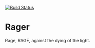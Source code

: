 [![Build Status](https://travis-ci.org/TwoStepsFromSpace/Rager.svg?branch=develop)](https://travis-ci.org/TwoStepsFromSpace/Rager)

# Rager
Rage, RAGE, against the dying of the light.
